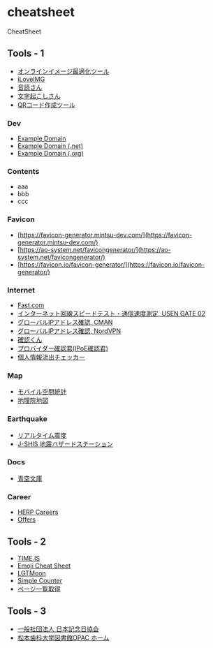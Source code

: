 # cheatsheet
CheatSheet

## Tools - 1
- [オンラインイメージ最適化ツール](https://imagecompressor.com/ja/)
- [iLoveIMG](https://www.iloveimg.com/ja)
- [音読さん](https://ondoku3.com/ja/)
- [文字起こしさん](https://mojiokoshi3.com/ja/)
- [QRコード作成ツール](https://spc.askul.co.jp/portal/print/qrcode)

### Dev
- [Example Domain](https://example.com/)
- [Example Domain (.net)](https://example.net/)
- [Example Domain (.org)](https://example.org/)

### Contents
- aaa
- bbb
- ccc

### Favicon
- [https://favicon-generator.mintsu-dev.com/](https://favicon-generator.mintsu-dev.com/)
- [https://ao-system.net/favicongenerator/](https://ao-system.net/favicongenerator/)
- [https://favicon.io/favicon-generator/](https://favicon.io/favicon-generator/)

### Internet
- [Fast.com](https://fast.com/ja/)
- [インターネット回線スピードテスト・通信速度測定, USEN GATE 02](https://speedtest.gate02.ne.jp/)
- [グローバルIPアドレス確認, CMAN](https://www.cman.jp/network/support/go_access.cgi)
- [グローバルIPアドレス確認, NordVPN](https://nordvpn.com/ja/what-is-my-ip/)
- [確認くん](https://www.ugtop.com/spill.shtml)
- [プロバイダー確認君(IPoE確認君)](https://env.b4iine.net/isp.php)
- [個人情報流出チェッカー](https://security.nifty.com/mailchecktool/)

### Map
- [モバイル空間統計](https://mobaku.jp/)
- [地理院地図](https://maps.gsi.go.jp)

### Earthquake
- [リアルタイム震度](https://typhoon.yahoo.co.jp/weather/earthquake/kyoshin/)
- [J-SHIS 地震ハザードステーション](https://www.j-shis.bosai.go.jp/)

### Docs
- [青空文庫](https://www.aozora.gr.jp/index.html)

### Career
- [HERP Careers](https://herp.careers/careers/jobs)
- [Offers](https://offers.jp/)

## Tools - 2
- [TIME.IS](https://time.is/en/)
- [Emoji Cheat Sheet](https://www.webfx.com/tools/emoji-cheat-sheet/)
- [LGTMoon](https://lgtmoon.dev/)
- [Simple Counter](https://simplecounter.app/)
- [ページ一覧取得](https://tshinobu.com/lab/get-page-link/)

## Tools - 3
- [一般社団法人 日本記念日協会](https://www.kinenbi.gr.jp/)
- [松本歯科大学図書館OPAC ホーム](https://mdu.opac.jp/opac/top)
